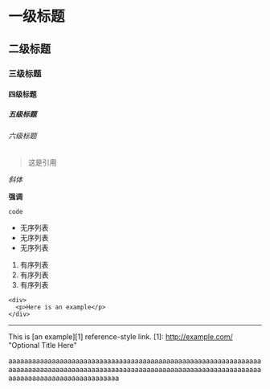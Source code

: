 # 一级标题

## 二级标题

### 三级标题

#### 四级标题

##### 五级标题

###### 六级标题

> 这是引用

*斜体*

**强调**

`code`

* 无序列表
* 无序列表
* 无序列表


1. 有序列表
2. 有序列表
3. 有序列表


```
<div>
  <p>Here is an example</p>
</div>
```

***

This is [an example][1] reference-style link.
[1]: http://example.com/ "Optional Title Here"

aaaaaaaaaaaaaaaaaaaaaaaaaaaaaaaaaaaaaaaaaaaaaaaaaaaaaaaaaaaaaaaaaaaaaaaaaaaaaaaaaaaaaaaaaaaaaaaaaaaaaaaaaaaaaaaaaaaaaaaaaaaaaaaaaaaaaaaaaaaaaaaaaaaaaaaaaaaa
